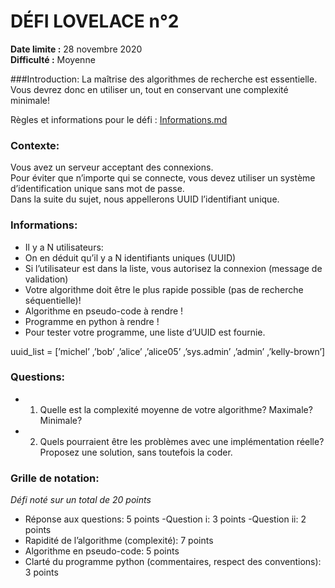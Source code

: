 # DÉFI LOVELACE n°2

**Date limite :** 28 novembre 2020 <br/>
**Difficulté :** Moyenne

###Introduction:
La maîtrise des algorithmes de recherche est essentielle. <br/>
Vous devrez donc en utiliser un, tout en conservant une complexité minimale!

Règles et informations pour le défi : [Informations.md](https://github.com/HugoDemaret/Licence_1_python/blob/main/Defi_de_la_semaine/!_Informations.md)

### Contexte: 

Vous avez un serveur acceptant des connexions.<br/>
Pour éviter que n’importe qui se connecte, vous devez utiliser un système d’identification unique sans mot de passe. 
<br/>Dans la suite du sujet, nous appellerons UUID l’identifiant unique.



### Informations: 
- Il y a N utilisateurs:
- On en déduit qu’il y a N identifiants uniques (UUID)
- Si l’utilisateur est dans la liste, vous autorisez la connexion (message de validation)
- Votre algorithme doit être le plus rapide possible (pas de recherche séquentielle)!
- Algorithme en pseudo-code à rendre !
- Programme en python à rendre !
- Pour tester votre programme, une liste d’UUID est fournie.

uuid_list = [’michel’ ,’bob’ ,’alice’ ,’alice05’ ,’sys.admin’ ,’admin’ ,’kelly-brown’]


### Questions: 
- 1) Quelle est la complexité moyenne de votre algorithme? Maximale? Minimale?
- 2) Quels pourraient être les problèmes avec une implémentation réelle? Proposez une solution, sans toutefois la coder.

### Grille de notation: 
*Défi noté sur un total de 20 points*
- Réponse aux questions: 5 points
	-Question i: 3 points
	-Question ii: 2 points
- Rapidité de l’algorithme (complexité): 7 points
- Algorithme en pseudo-code: 5 points
- Clarté du programme python (commentaires, respect des conventions): 3 points

